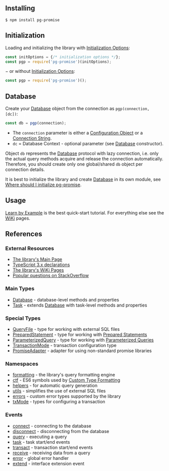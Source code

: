 ## Installing

```
$ npm install pg-promise
```

## Initialization

Loading and initializing the library with [Initialization Options]:

```js
const initOptions = {/* initialization options */};
const pgp = require('pg-promise')(initOptions);
```

&#8722; or without [Initialization Options]:

```js
const pgp = require('pg-promise')();
```

## Database

Create your [Database] object from the connection as `pgp(connection, [dc])`:

```js
const db = pgp(connection);
```

* The `connection` parameter is either a [Configuration Object] or a [Connection String].
* `dc` = Database Context - optional parameter (see [Database] constructor).

Object `db` represents the [Database] protocol with lazy connection, i.e. only the actual query methods acquire
and release the connection automatically. Therefore, you should create only one global/shared `db` object per connection details.

It is best to initialize the library and create [Database] in its own module, see [Where should I initialize pg-promise].

## Usage

[Learn by Example] is the best quick-start tutorial. For everything else see the [WiKi] pages.

## References

### External Resources

* [The library's Main Page](https://github.com/vitaly-t/pg-promise)
* [TypeScript 3.x declarations](https://github.com/vitaly-t/pg-promise/tree/master/typescript)
* [The library's WiKi Pages](https://github.com/vitaly-t/pg-promise/wiki)
* [Popular questions on StackOverflow](https://stackoverflow.com/questions/tagged/pg-promise?sort=votes&pageSize=50) 

### Main Types
 
* [Database] - database-level methods and properties
* [Task](http://vitaly-t.github.io/pg-promise/Task.html) - extends [Database] with task-level methods and properties

[Database]:http://vitaly-t.github.io/pg-promise/Database.html

### Special Types

* [QueryFile] - type for working with external SQL files
* [PreparedStatement] - type for working with [Prepared Statements]
* [ParameterizedQuery] - type for working with [Parameterized Queries]
* [TransactionMode] - transaction configuration type
* [PromiseAdapter] - adapter for using non-standard promise libraries

[QueryFile]:http://vitaly-t.github.io/pg-promise/QueryFile.html
[PreparedStatement]:http://vitaly-t.github.io/pg-promise/PreparedStatement.html
[ParameterizedQuery]:http://vitaly-t.github.io/pg-promise/ParameterizedQuery.html
[TransactionMode]:http://vitaly-t.github.io/pg-promise/txMode.TransactionMode.html
[PromiseAdapter]:http://vitaly-t.github.io/pg-promise/PromiseAdapter.html
[Prepared Statements]:https://github.com/vitaly-t/pg-promise/wiki/Learn-by-Example#prepared-statements
[Parameterized Queries]:https://github.com/vitaly-t/pg-promise/wiki/Learn-by-Example#parameterized-queries

### Namespaces

* [formatting] - the library's query formatting engine
* [ctf] - ES6 symbols used by [Custom Type Formatting]
* [helpers] - for automatic query generation
* [utils] - simplifies the use of external SQL files
* [errors] - custom error types supported by the library
* [txMode] - types for configuring a transaction

[formatting]:http://vitaly-t.github.io/pg-promise/formatting.html
[ctf]:http://vitaly-t.github.io/pg-promise/formatting.ctf.html
[helpers]:http://vitaly-t.github.io/pg-promise/helpers.html
[utils]:http://vitaly-t.github.io/pg-promise/utils.html
[errors]:http://vitaly-t.github.io/pg-promise/errors.html
[txMode]:http://vitaly-t.github.io/pg-promise/txMode.html

### Events

* [connect] - connecting to the database
* [disconnect] - disconnecting from the database
* [query] - executing a query
* [task] - task start/end events
* [transact] - transaction start/end events
* [receive] - receiving data from a query
* [error] - global error handler
* [extend] - interface extension event

[connect]:http://vitaly-t.github.io/pg-promise/global.html#event:connect
[disconnect]:http://vitaly-t.github.io/pg-promise/global.html#event:disconnect
[query]:http://vitaly-t.github.io/pg-promise/global.html#event:query
[task]:http://vitaly-t.github.io/pg-promise/global.html#event:task
[transact]:http://vitaly-t.github.io/pg-promise/global.html#event:transact
[receive]:http://vitaly-t.github.io/pg-promise/global.html#event:receive
[error]:http://vitaly-t.github.io/pg-promise/global.html#event:error
[extend]:http://vitaly-t.github.io/pg-promise/global.html#event:extend

[Configuration Object]:https://github.com/vitaly-t/pg-promise/wiki/Connection-Syntax#configuration-object
[Connection String]:https://github.com/vitaly-t/pg-promise/wiki/Connection-Syntax#connection-string
[Initialization Options]:http://vitaly-t.github.io/pg-promise/module-pg-promise.html
[Where should I initialize pg-promise]:https://stackoverflow.com/questions/34382796/where-should-i-initialize-pg-promise
[Learn by Example]:https://github.com/vitaly-t/pg-promise/wiki/Learn-by-Example
[WiKi]:https://github.com/vitaly-t/pg-promise/wiki
[Custom Type Formatting]:https://github.com/vitaly-t/pg-promise#custom-type-formatting
